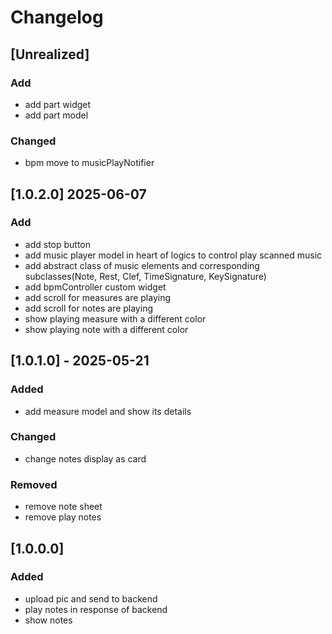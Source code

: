 # Changelog

## [Unrealized]

### Add

- add part widget
- add part model

### Changed

- bpm move to musicPlayNotifier

## [1.0.2.0] 2025-06-07

### Add

- add stop button
- add music player model in heart of logics to control play scanned music
- add abstract class of music elements and corresponding subclasses(Note, Rest, Clef, TimeSignature, KeySignature)
- add bpmController custom widget
- add scroll for measures are playing
- add scroll for notes are playing
- show playing measure with a different color
- show playing note with a different color

## [1.0.1.0] - 2025-05-21

### Added

- add measure model and show its details

### Changed

- change notes display as card

### Removed

- remove note sheet
- remove play notes
  
## [1.0.0.0]

### Added

- upload pic and send to backend
- play notes in response of backend
- show notes

